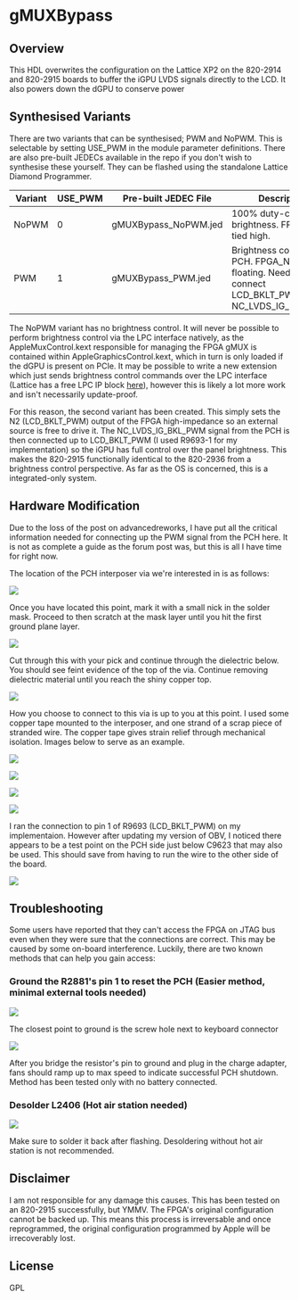# gMUXBypass

## Overview
This HDL overwrites the configuration on the Lattice XP2 on the 820-2914 and 820-2915 boards to buffer the iGPU LVDS signals directly to the LCD. It also powers down the dGPU to conserve power

## Synthesised Variants
There are two variants that can be synthesised; PWM and NoPWM. This is selectable by setting USE_PWM in the module parameter definitions. There are also pre-built JEDECs available in the repo if you don't wish to synthesise these yourself. They can be flashed using the standalone Lattice Diamond Programmer.

| Variant | USE_PWM | Pre-built JEDEC File |  Description |
| ------ | ------ | ------ | ------ |
| NoPWM | 0 | gMUXBypass_NoPWM.jed | 100% duty-cycle brightness. FPGA_N2 is tied high. |
| PWM | 1 | gMUXBypass_PWM.jed | Brightness controlled by PCH. FPGA_N2 is tied floating. Need to connect LCD_BKLT_PWM to NC_LVDS_IG_BKL_PWM. |

The NoPWM variant has no brightness control. It will never be possible to perform brightness control via the LPC interface natively, as the AppleMuxControl.kext responsible for managing the FPGA gMUX is contained within AppleGraphicsControl.kext, which in turn is only loaded if the dGPU is present on PCIe. It may be possible to write a new extension which just sends brightness control commands over the LPC interface (Lattice has a free LPC IP block [here](http://www.latticesemi.com/en/Products/DesignSoftwareAndIP/IntellectualProperty/ReferenceDesigns/ReferenceDesigns02/LPCBusController)), however this is likely a lot more work and isn't necessarily update-proof.

For this reason, the second variant has been created. This simply sets the N2 (LCD_BKLT_PWM) output of the FPGA high-impedance so an external source is free to drive it. The NC_LVDS_IG_BKL_PWM signal from the PCH is then connected up to LCD_BKLT_PWM (I used R9693-1 for my implementation) so the iGPU has full control over the panel brightness. This makes the 820-2915 functionally identical to the 820-2936 from a brightness control perspective. As far as the OS is concerned, this is a integrated-only system.

## Hardware Modification
Due to the loss of the post on advancedreworks, I have put all the critical information needed for connecting up the PWM signal from the PCH here. It is not as complete a guide as the forum post was, but this is all I have time for right now.

The location of the PCH interposer via we're interested in is as follows:

![](docs/pic1.jpg)

Once you have located this point, mark it with a small nick in the solder mask. Proceed to then scratch at the mask layer until you hit the first ground plane layer.

![](docs/pic2.jpg)

Cut through this with your pick and continue through the dielectric below. You should see feint evidence of the top of the via. Continue removing dielectric material until you reach the shiny copper top.

![](docs/pic3.jpg)

How you choose to connect to this via is up to you at this point. I used some copper tape mounted to the interposer, and one strand of a scrap piece of stranded wire. The copper tape gives strain relief through mechanical isolation. Images below to serve as an example.

![](docs/pic4.jpg)

![](docs/pic5.jpg)

![](docs/pic6.jpg)

![](docs/pic7.jpg)

I ran the connection to pin 1 of R9693 (LCD_BKLT_PWM) on my implementaion. However after updating my version of OBV, I noticed there appears to be a test point on the PCH side just below C9623 that may also be used. This should save from having to run the wire to the other side of the board.

![](docs/altPoint.jpg)

## Troubleshooting

Some users have reported that they can't access the FPGA on JTAG bus even when they were sure that the connections are correct. This may be caused by some on-board interference.
Luckily, there are two known methods that can help you gain access:

### Ground the R2881's pin 1 to reset the PCH (Easier method, minimal external tools needed)

![](docs/resetResistor.jpg)

The closest point to ground is the screw hole next to keyboard connector

![](docs/resistorBridge.jpeg)

After you bridge the resistor's pin to ground and plug in the charge adapter, fans should ramp up to max speed to indicate successful PCH shutdown. Method has been tested only with no battery connected.

### Desolder L2406 (Hot air station needed)

![](docs/coilLocation.jpg)

Make sure to solder it back after flashing.
Desoldering without hot air station is not recommended.

## Disclaimer
I am not responsible for any damage this causes. This has been tested on an 820-2915 successfully, but YMMV. The FPGA's original configuration cannot be backed up. This means this process is irreversable and once reprogrammed, the original configuration programmed by Apple will be irrecoverably lost.

## License
GPL